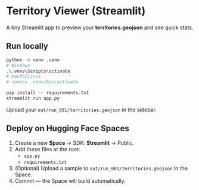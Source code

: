 # Territory Viewer (Streamlit)

A tiny Streamlit app to preview your **territories.geojson** and see quick stats.

## Run locally

```bash
python -m venv .venv
# Windows
.\.venv\Scripts\activate
# macOS/Linux
# source .venv/bin/activate

pip install -r requirements.txt
streamlit run app.py
```

Upload your `out/run_001/territories.geojson` in the sidebar.

## Deploy on Hugging Face Spaces

1. Create a new **Space** → SDK: **Streamlit** → Public.
2. Add these files at the root:
   - `app.py`
   - `requirements.txt`
3. (Optional) Upload a sample to `out/run_001/territories.geojson` in the Space.
4. Commit — the Space will build automatically.
